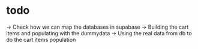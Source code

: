 # todo

-> Check how we can map the databases in supabase
-> Building the cart items and populating with the dummydata
-> Using the real data from db to do the cart items population

